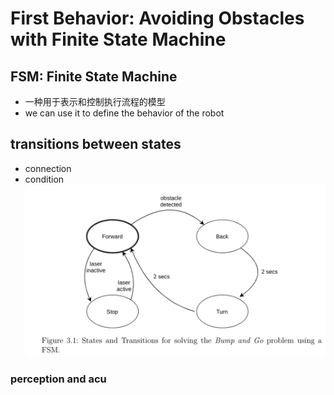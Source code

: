 # First Behavior: Avoiding Obstacles with Finite State Machine
## FSM: Finite State Machine
- 一种用于表示和控制执行流程的模型
- we can use it to define the behavior of the robot

## transitions between states
- connection 
- condition
![](images/2024-05-07-21-50-11.png)

### perception and acu